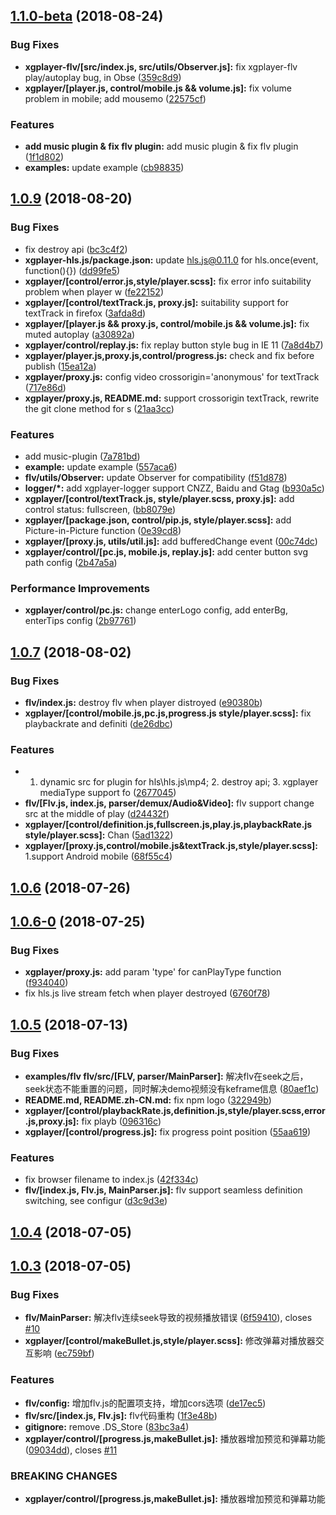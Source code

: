 <a name="1.1.0-beta"></a>
## [1.1.0-beta](https://github.com/bytedance/xgplayer/compare/v1.1.0-beta...v0.0.1) (2018-08-24)


### Bug Fixes

* **xgplayer-flv/[src/index.js, src/utils/Observer.js]:** fix xgplayer-flv play/autoplay bug, in Obse ([359c8d9](https://github.com/bytedance/xgplayer/commit/359c8d9))
* **xgplayer/[player.js, control/mobile.js && volume.js]:** fix volume problem in mobile; add mousemo ([22575cf](https://github.com/bytedance/xgplayer/commit/22575cf))


### Features

* **add music plugin & fix flv plugin:** add music plugin & fix flv plugin ([1f1d802](https://github.com/bytedance/xgplayer/commit/1f1d802))
* **examples:** update example ([cb98835](https://github.com/bytedance/xgplayer/commit/cb98835))



<a name="1.0.9"></a>
## [1.0.9](https://github.com/bytedance/xgplayer/compare/v1.0.7...v1.0.9) (2018-08-20)


### Bug Fixes

* fix destroy api ([bc3c4f2](https://github.com/bytedance/xgplayer/commit/bc3c4f2))
* **xgplayer-hls.js/package.json:** update hls.js@0.11.0 for hls.once(event, function(){}) ([dd99fe5](https://github.com/bytedance/xgplayer/commit/dd99fe5))
* **xgplayer/[control/error.js,style/player.scss]:** fix error info suitability problem when player w ([fe22152](https://github.com/bytedance/xgplayer/commit/fe22152))
* **xgplayer/[control/textTrack.js, proxy.js]:** suitability support for textTrack in firefox ([3afda8d](https://github.com/bytedance/xgplayer/commit/3afda8d))
* **xgplayer/[player.js && proxy.js, control/mobile.js && volume.js]:** fix muted autoplay ([a30892a](https://github.com/bytedance/xgplayer/commit/a30892a))
* **xgplayer/control/replay.js:** fix replay button style bug in IE 11 ([7a8d4b7](https://github.com/bytedance/xgplayer/commit/7a8d4b7))
* **xgplayer/player.js,proxy.js,control/progress.js:** check and fix before publish ([15ea12a](https://github.com/bytedance/xgplayer/commit/15ea12a))
* **xgplayer/proxy.js:** config video crossorigin='anonymous' for textTrack ([717e86d](https://github.com/bytedance/xgplayer/commit/717e86d))
* **xgplayer/proxy.js, README.md:** support crossorigin textTrack, rewrite the git clone method for s ([21aa3cc](https://github.com/bytedance/xgplayer/commit/21aa3cc))


### Features

* add music-plugin ([7a781bd](https://github.com/bytedance/xgplayer/commit/7a781bd))
* **example:** update example ([557aca6](https://github.com/bytedance/xgplayer/commit/557aca6))
* **flv/utils/Observer:** update Observer for compatibility ([f51d878](https://github.com/bytedance/xgplayer/commit/f51d878))
* **logger/*:** add xgplayer-logger support CNZZ, Baidu and Gtag ([b930a5c](https://github.com/bytedance/xgplayer/commit/b930a5c))
* **xgplayer/[control/textTrack.js, style/player.scss, proxy.js]:** add control status: fullscreen, ([bb8079e](https://github.com/bytedance/xgplayer/commit/bb8079e))
* **xgplayer/[package.json, control/pip.js, style/player.scss]:** add Picture-in-Picture function ([0e39cd8](https://github.com/bytedance/xgplayer/commit/0e39cd8))
* **xgplayer/[proxy.js, utils/util.js]:** add bufferedChange event ([00c74dc](https://github.com/bytedance/xgplayer/commit/00c74dc))
* **xgplayer/control/[pc.js, mobile.js, replay.js]:** add center button svg path config ([2b47a5a](https://github.com/bytedance/xgplayer/commit/2b47a5a))


### Performance Improvements

* **xgplayer/control/pc.js:** change enterLogo config, add enterBg, enterTips config ([2b97761](https://github.com/bytedance/xgplayer/commit/2b97761))



<a name="1.0.7"></a>
## [1.0.7](https://github.com/bytedance/xgplayer/compare/v1.0.6...v1.0.7) (2018-08-02)


### Bug Fixes

* **flv/index.js:** destroy flv when player distroyed ([e90380b](https://github.com/bytedance/xgplayer/commit/e90380b))
* **xgplayer/[control/mobile.js,pc.js,progress.js style/player.scss]:** fix playbackrate and definiti ([de26dbc](https://github.com/bytedance/xgplayer/commit/de26dbc))


### Features

* 1. dynamic src for plugin for hls\hls.js\mp4; 2. destroy api; 3. xgplayer mediaType support fo ([2677045](https://github.com/bytedance/xgplayer/commit/2677045))
* **flv/[Flv.js, index.js, parser/demux/Audio&Video]:** flv support change src at the middle of play ([d24432f](https://github.com/bytedance/xgplayer/commit/d24432f))
* **xgplayer/[control/definition.js,fullscreen.js,play.js,playbackRate.js style/player.scss]:** Chan ([5ad1322](https://github.com/bytedance/xgplayer/commit/5ad1322))
* **xgplayer/[proxy.js,control/mobile.js&textTrack.js,style/player.scss]:** 1.support Android mobile ([68f55c4](https://github.com/bytedance/xgplayer/commit/68f55c4))



<a name="1.0.6"></a>
## [1.0.6](https://github.com/bytedance/xgplayer/compare/v1.0.6-0...v1.0.6) (2018-07-26)



<a name="1.0.6-0"></a>
## [1.0.6-0](https://github.com/bytedance/xgplayer/compare/v1.0.5...v1.0.6-0) (2018-07-25)


### Bug Fixes

* **xgplayer/proxy.js:** add param 'type' for canPlayType function ([f934040](https://github.com/bytedance/xgplayer/commit/f934040))
* fix hls.js live stream fetch when player destroyed ([6760f78](https://github.com/bytedance/xgplayer/commit/6760f78))



<a name="1.0.5"></a>
## [1.0.5](https://github.com/bytedance/xgplayer/compare/v1.0.4...v1.0.5) (2018-07-13)


### Bug Fixes

* **examples/flv flv/src/[FLV, parser/MainParser]:** 解决flv在seek之后，seek状态不能重置的问题，同时解决demo视频没有keframe信息 ([80aef1c](https://github.com/bytedance/xgplayer/commit/80aef1c))
* **README.md, README.zh-CN.md:** fix npm logo ([322949b](https://github.com/bytedance/xgplayer/commit/322949b))
* **xgplayer/[control/playbackRate.js,definition.js,style/player.scss,error.js,proxy.js]:** fix playb ([096316c](https://github.com/bytedance/xgplayer/commit/096316c))
* **xgplayer/[control/progress.js]:** fix progress point position ([55aa619](https://github.com/bytedance/xgplayer/commit/55aa619))


### Features

* fix browser filename to index.js ([42f334c](https://github.com/bytedance/xgplayer/commit/42f334c))
* **flv/[index.js, Flv.js, MainParser.js]:** flv support seamless definition switching, see configur ([d3c9d3e](https://github.com/bytedance/xgplayer/commit/d3c9d3e))



<a name="1.0.4"></a>
## [1.0.4](https://github.com/bytedance/xgplayer/compare/v1.0.3...v1.0.4) (2018-07-05)



<a name="1.0.3"></a>
## [1.0.3](https://github.com/bytedance/xgplayer/compare/83bc3a4...v1.0.3) (2018-07-05)


### Bug Fixes

* **flv/MainParser:** 解决flv连续seek导致的视频播放错误 ([6f59410](https://github.com/bytedance/xgplayer/commit/6f59410)), closes [#10](https://github.com/bytedance/xgplayer/issues/10)
* **xgplayer/[control/makeBullet.js,style/player.scss]:** 修改弹幕对播放器交互影响 ([ec759bf](https://github.com/bytedance/xgplayer/commit/ec759bf))


### Features

* **flv/config:** 增加flv.js的配置项支持，增加cors选项 ([de17ec5](https://github.com/bytedance/xgplayer/commit/de17ec5))
* **flv/src/[index.js, Flv.js]:** flv代码重构 ([1f3e48b](https://github.com/bytedance/xgplayer/commit/1f3e48b))
* **gitignore:** remove .DS_Store ([83bc3a4](https://github.com/bytedance/xgplayer/commit/83bc3a4))
* **xgplayer/control/[progress.js,makeBullet.js]:** 播放器增加预览和弹幕功能 ([09034dd](https://github.com/bytedance/xgplayer/commit/09034dd)), closes [#11](https://github.com/bytedance/xgplayer/issues/11)


### BREAKING CHANGES

* **xgplayer/control/[progress.js,makeBullet.js]:** 播放器增加预览和弹幕功能
